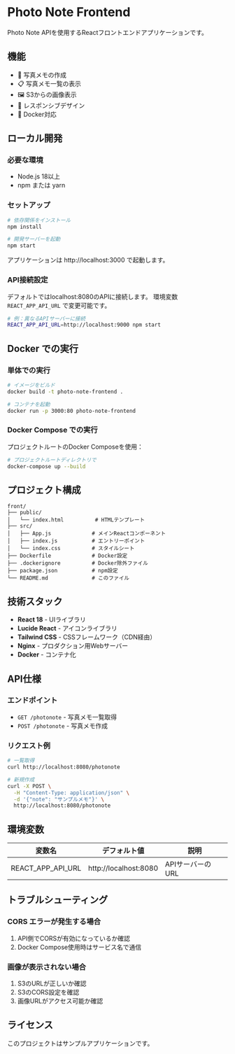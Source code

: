 # Photo Note Frontend

Photo Note APIを使用するReactフロントエンドアプリケーションです。

## 機能

- 📝 写真メモの作成
- 📋 写真メモ一覧の表示
- 🖼️ S3からの画像表示
- 📱 レスポンシブデザイン
- 🐳 Docker対応

## ローカル開発

### 必要な環境

- Node.js 18以上
- npm または yarn

### セットアップ

```bash
# 依存関係をインストール
npm install

# 開発サーバーを起動
npm start
```

アプリケーションは http://localhost:3000 で起動します。

### API接続設定

デフォルトではlocalhost:8080のAPIに接続します。
環境変数 `REACT_APP_API_URL` で変更可能です。

```bash
# 例：異なるAPIサーバーに接続
REACT_APP_API_URL=http://localhost:9000 npm start
```

## Docker での実行

### 単体での実行

```bash
# イメージをビルド
docker build -t photo-note-frontend .

# コンテナを起動
docker run -p 3000:80 photo-note-frontend
```

### Docker Compose での実行

プロジェクトルートのDocker Composeを使用：

```bash
# プロジェクトルートディレクトリで
docker-compose up --build
```

## プロジェクト構成

```
front/
├── public/
│   └── index.html          # HTMLテンプレート
├── src/
│   ├── App.js             # メインReactコンポーネント
│   ├── index.js           # エントリーポイント
│   └── index.css          # スタイルシート
├── Dockerfile             # Docker設定
├── .dockerignore          # Docker除外ファイル
├── package.json           # npm設定
└── README.md              # このファイル
```

## 技術スタック

- **React 18** - UIライブラリ
- **Lucide React** - アイコンライブラリ
- **Tailwind CSS** - CSSフレームワーク（CDN経由）
- **Nginx** - プロダクション用Webサーバー
- **Docker** - コンテナ化

## API仕様

### エンドポイント

- `GET /photonote` - 写真メモ一覧取得
- `POST /photonote` - 写真メモ作成

### リクエスト例

```bash
# 一覧取得
curl http://localhost:8080/photonote

# 新規作成
curl -X POST \
  -H "Content-Type: application/json" \
  -d '{"note": "サンプルメモ"}' \
  http://localhost:8080/photonote
```

## 環境変数

| 変数名 | デフォルト値 | 説明 |
|--------|-------------|------|
| REACT_APP_API_URL | http://localhost:8080 | APIサーバーのURL |

## トラブルシューティング

### CORS エラーが発生する場合

1. API側でCORSが有効になっているか確認
2. Docker Compose使用時はサービス名で通信

### 画像が表示されない場合

1. S3のURLが正しいか確認
2. S3のCORS設定を確認
3. 画像URLがアクセス可能か確認

## ライセンス

このプロジェクトはサンプルアプリケーションです。

